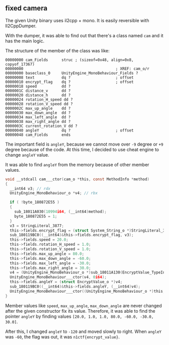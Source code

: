 ## fixed camera

The given Unity binary uses il2cpp + mono. It is easily reversible with Il2CppDumper.

With the dumper, it was able to find out that there's a class named `cam` and it has the main logic.

The structure of the member of the class was like:

```
00000000 cam_Fields      struc ; (sizeof=0x48, align=0x8, copyof_17367)
00000000                                         ; XREF: cam_o/r
00000000 baseclass_0     UnityEngine_MonoBehaviour_Fields ?
00000008 text            dq ?                    ; offset
00000010 encrypt_flag    dq ?                    ; offset
00000018 speed           dd ?
0000001C distance_v      dd ?
00000020 distance_h      dd ?
00000024 rotation_H_speed dd ?
00000028 rotation_V_speed dd ?
0000002C max_up_angle    dd ?
00000030 max_down_angle  dd ?
00000034 max_left_angle  dd ?
00000038 max_right_angle dd ?
0000003C current_rotation_V dd ?
00000040 angleY          dq ?                    ; offset
00000048 cam_Fields      ends
```

The important field is `angleY`, because we cannot move over `-9` degree or `+9` degree because of the code. At this time, I decided to use cheat engine to change `angleY` value.

It was able to find `angleY` from the memory because of other member values.

```c
void __stdcall cam___ctor(cam_o *this, const MethodInfo *method)
{
  __int64 v3; // rdx
  UnityEngine_MonoBehaviour_o *v4; // rbx

  if ( !byte_180872E55 )
  {
    sub_18011A030(10994i64, (__int64)method);
    byte_180872E55 = 1;
  }
  v3 = StringLiteral_3877;
  this->fields.encrypt_flag = (struct System_String_o *)StringLiteral_3877;
  sub_180119BC0((__int64)&this->fields.encrypt_flag, v3);
  this->fields.speed = 20.0;
  this->fields.rotation_H_speed = 1.0;
  this->fields.rotation_V_speed = 1.0;
  this->fields.max_up_angle = 80.0;
  this->fields.max_down_angle = -60.0;
  this->fields.max_left_angle = -30.0;
  this->fields.max_right_angle = 30.0;
  v4 = (UnityEngine_MonoBehaviour_o *)sub_18011A130(EncryptValue_TypeInfo);
  UnityEngine_MonoBehaviour___ctor(v4, 0i64);
  this->fields.angleY = (struct EncryptValue_o *)v4;
  sub_180119BC0((__int64)&this->fields.angleY, (__int64)v4);
  UnityEngine_MonoBehaviour___ctor((UnityEngine_MonoBehaviour_o *)this, 0i64);
}
```

Member values like `speed`, `max_up_angle`, `max_down_angle` are never changed after the given constructor fix its value. Therefore, it was able to find the pointer `angleY` by finding values `[20.0, 1.0, 1.0, 80.0, -60.0, -30.0, 30.0]`.

After this, I changed `angleY` to `-120` and moved slowly to right. When `angleY` was `-60`, the flag was out, it was `n1ctf{encrypt_value}`.
